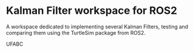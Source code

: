 # Kalman Filter workspace for ROS2

A workspace dedicated to implementing several Kalman Filters, testing and comparing them using the TurtleSim package from ROS2. 

UFABC
